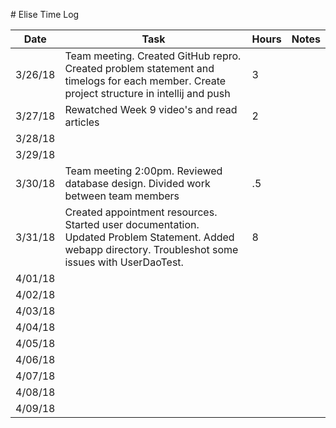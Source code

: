 ﻿﻿﻿﻿﻿﻿﻿﻿﻿﻿﻿﻿﻿﻿﻿﻿﻿﻿﻿﻿﻿﻿# Elise Time Log| Date | Task | Hours | Notes||------|------|-------|------|| 3/26/18| Team meeting. Created GitHub repro. Created problem statement and timelogs for each member.  Create project structure in intellij and push | 3  ||3/27/18| Rewatched Week 9 video's and read articles |2|||3/28/18|||||3/29/18|||||3/30/18|Team meeting 2:00pm.  Reviewed database design.  Divided work between team members|.5|||3/31/18| Created appointment resources. Started user documentation. Updated Problem Statement. Added webapp directory.  Troubleshot some issues with UserDaoTest.  |8|||4/01/18|||||4/02/18|||||4/03/18|||||4/04/18|||||4/05/18|||||4/06/18|||||4/07/18|||||4/08/18|||||4/09/18||||